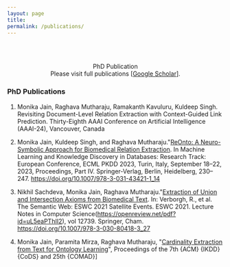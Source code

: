 ```yaml
---
layout: page
title: 
permalink: /publications/
---
```

<br />
<br />
<p align="center">
PhD Publication<br/>
Please visit full publications [<a href = "https://scholar.google.com/citations?user=lRf7z-oAAAAJ&hl=en">Google Scholar</a>].
</p>


### PhD Publications
1. Monika Jain, Raghava Mutharaju, Ramakanth Kavuluru, Kuldeep Singh. Revisiting Document-Level Relation Extraction with Context-Guided Link Prediction. Thirty-Eighth AAAI Conference on Artificial Intelligence (AAAI-24), Vancouver, Canada
2. Monika Jain, Kuldeep Singh, and Raghava Mutharaju."[ReOnto: A Neuro-Symbolic Approach for&nbsp;Biomedical Relation Extraction](https://dl.acm.org/doi/abs/10.1007/978-3-031-43421-1_14). In Machine Learning and Knowledge Discovery in Databases: Research Track: European Conference, ECML PKDD 2023, Turin, Italy, September 18–22, 2023, Proceedings, Part IV. Springer-Verlag, Berlin, Heidelberg, 230–247. https://doi.org/10.1007/978-3-031-43421-1_14
   
3. Nikhil Sachdeva, Monika Jain, Raghava Mutharaju."[Extraction of Union and Intersection Axioms from Biomedical Text](). In: Verborgh, R., et al. The Semantic Web: ESWC 2021 Satellite Events. ESWC 2021. Lecture Notes in Computer Science(https://openreview.net/pdf?id=uL5eaPThII2), vol 12739. Springer, Cham. https://doi.org/10.1007/978-3-030-80418-3_27
5. Monika Jain, Paramita Mirza, Raghava Mutharaju, "[Cardinality Extraction from Text for Ontology Learning](https://doi.org/10.1145/3371158.3371223)", Proceedings of the 7th {ACM} {IKDD} {CoDS} and 25th {COMAD}]


